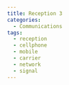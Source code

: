 ```yaml
---
title: Reception 3
categories:
  - Communications
tags:
  - reception
  - cellphone
  - mobile
  - carrier
  - network
  - signal
---
```

